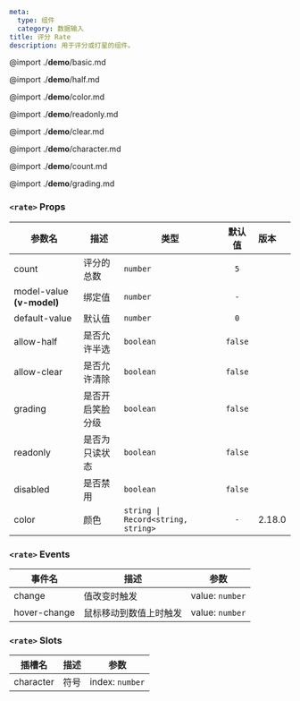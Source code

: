 ```yaml
meta:
  type: 组件
  category: 数据输入
title: 评分 Rate
description: 用于评分或打星的组件。
```

@import ./__demo__/basic.md

@import ./__demo__/half.md

@import ./__demo__/color.md

@import ./__demo__/readonly.md

@import ./__demo__/clear.md

@import ./__demo__/character.md

@import ./__demo__/count.md

@import ./__demo__/grading.md


### `<rate>` Props

|参数名|描述|类型|默认值|版本|
|---|---|---|:---:|:---|
|count|评分的总数|`number`|`5`||
|model-value **(v-model)**|绑定值|`number`|`-`||
|default-value|默认值|`number`|`0`||
|allow-half|是否允许半选|`boolean`|`false`||
|allow-clear|是否允许清除|`boolean`|`false`||
|grading|是否开启笑脸分级|`boolean`|`false`||
|readonly|是否为只读状态|`boolean`|`false`||
|disabled|是否禁用|`boolean`|`false`||
|color|颜色|`string \| Record<string, string>`|`-`|2.18.0|
### `<rate>` Events

|事件名|描述|参数|
|---|---|---|
|change|值改变时触发|value: `number`|
|hover-change|鼠标移动到数值上时触发|value: `number`|
### `<rate>` Slots

|插槽名|描述|参数|
|---|:---:|---|
|character|符号|index: `number`|


